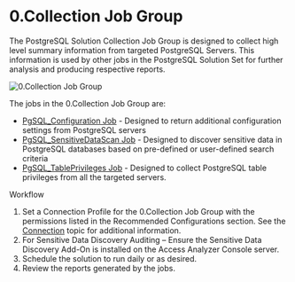 # 0.Collection Job Group

The PostgreSQL Solution Collection Job Group is designed to collect high level summary information from targeted PostgreSQL Servers. This information is used by other jobs in the PostgreSQL Solution Set for further analysis and producing respective reports.

![0.Collection Job Group](/img/product_docs/accessanalyzer/accessanalyzer/enterpriseauditor/solutions/databases/postgresql/collection/0.collectionjobgroup.png)

The jobs in the 0.Collection Job Group are:

- [PgSQL\_Configuration Job](/docs/accessanalyzer/accessanalyzer/enterpriseauditor/solutions/databases/postgresql/collection/pgsql_configuration.md#PgSQL_Configuration-Job) - Designed to return additional configuration settings from PostgreSQL servers
- [PgSQL\_SensitiveDataScan Job](/docs/accessanalyzer/accessanalyzer/enterpriseauditor/solutions/databases/postgresql/collection/pgsql_sensitivedatascan.md#PgSQL_SensitiveDataScan-Job) - Designed to discover sensitive data in PostgreSQL databases based on pre-defined or user-defined search criteria
- [PgSQL\_TablePrivileges Job](/docs/accessanalyzer/accessanalyzer/enterpriseauditor/solutions/databases/postgresql/collection/pgsql_tableprivileges.md) - Designed to collect PostgreSQL table privileges from all the targeted servers.

Workflow

1. Set a Connection Profile for the 0.Collection Job Group with the permissions listed in the Recommended Configurations section. See the [Connection](/docs/accessanalyzer/accessanalyzer/enterpriseauditor/admin/settings/connection/overview.md#Connection) topic for additional information.
2. For Sensitive Data Discovery Auditing – Ensure the Sensitive Data Discovery Add-On is installed on the Access Analyzer Console server.
3. Schedule the solution to run daily or as desired.
4. Review the reports generated by the jobs.
